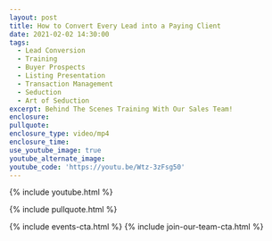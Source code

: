 ```yaml
---
layout: post
title: How to Convert Every Lead into a Paying Client
date: 2021-02-02 14:30:00
tags:
  - Lead Conversion
  - Training
  - Buyer Prospects
  - Listing Presentation
  - Transaction Management
  - Seduction
  - Art of Seduction
excerpt: Behind The Scenes Training With Our Sales Team!
enclosure:
pullquote:
enclosure_type: video/mp4
enclosure_time:
use_youtube_image: true
youtube_alternate_image:
youtube_code: 'https://youtu.be/Wtz-3zFsg50'
---
```


{% include youtube.html %}

{% include pullquote.html %}

{% include events-cta.html %} {% include join-our-team-cta.html %}
